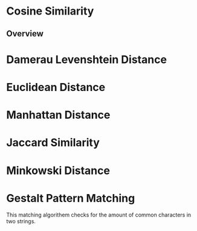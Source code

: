 
# Cosine Similarity
## Overview

## 

# Damerau Levenshtein Distance


# Euclidean Distance


# Manhattan Distance


# Jaccard Similarity


# Minkowski Distance

# Gestalt Pattern Matching
This matching algorithem checks for the amount of common characters in two strings.
